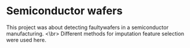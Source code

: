 # Semiconductor wafers
This project was about detecting faultywafers in a semiconductor manufacturing.
<\br> Different methods for imputation feature selection were used here.

